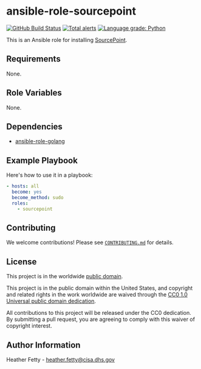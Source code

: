 # ansible-role-sourcepoint #

[![GitHub Build Status](https://github.com/hsfetty/ansible-role-sourcepoint/workflows/build/badge.svg)](https://github.com/hsfetty/ansible-role-sourcepoint/actions)
[![Total alerts](https://img.shields.io/lgtm/alerts/g/hsfetty/ansible-role-sourcepoint.svg?logo=lgtm&logoWidth=18)](https://lgtm.com/projects/g/hsfetty/ansible-role-sourcepoint/alerts/)
[![Language grade: Python](https://img.shields.io/lgtm/grade/python/g/hsfetty/ansible-role-sourcepoint.svg?logo=lgtm&logoWidth=18)](https://lgtm.com/projects/g/hsfetty/ansible-role-sourcepoint/context:python)

This is an Ansible role for installing [SourcePoint](https://github.com/Tylous/SourcePoint).

## Requirements ##

None.

## Role Variables ##

None.

<!--
| Variable | Description | Default | Required |
|----------|-------------|---------|----------|
| optional_variable | Describe its purpose. | `default_value` | No |
| required_variable | Describe its purpose. | n/a | Yes |
-->

## Dependencies ##

- [ansible-role-golang](https://github.com/geerlingguy/ansible-role-go)

## Example Playbook ##

Here's how to use it in a playbook:

```yaml
- hosts: all
  become: yes
  become_method: sudo
  roles:
    - sourcepoint
```

## Contributing ##

We welcome contributions!  Please see [`CONTRIBUTING.md`](CONTRIBUTING.md) for
details.

## License ##

This project is in the worldwide [public domain](LICENSE).

This project is in the public domain within the United States, and
copyright and related rights in the work worldwide are waived through
the [CC0 1.0 Universal public domain
dedication](https://creativecommons.org/publicdomain/zero/1.0/).

All contributions to this project will be released under the CC0
dedication. By submitting a pull request, you are agreeing to comply
with this waiver of copyright interest.

## Author Information ##

Heather Fetty - <heather.fetty@cisa.dhs.gov>
